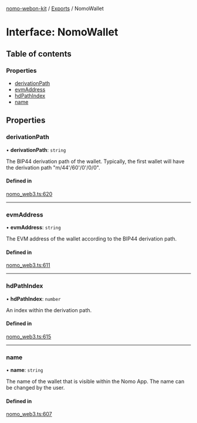 [nomo-webon-kit](../README.md) / [Exports](../modules.md) / NomoWallet

# Interface: NomoWallet

## Table of contents

### Properties

- [derivationPath](NomoWallet.md#derivationpath)
- [evmAddress](NomoWallet.md#evmaddress)
- [hdPathIndex](NomoWallet.md#hdpathindex)
- [name](NomoWallet.md#name)

## Properties

### derivationPath

• **derivationPath**: `string`

The BIP44 derivation path of the wallet.
Typically, the first wallet will have the derivation path "m/44'/60'/0'/0/0".

#### Defined in

[nomo_web3.ts:620](https://github.com/nomo-app/nomo-webon-kit/blob/c91383b/nomo-webon-kit/src/nomo_web3.ts#L620)

___

### evmAddress

• **evmAddress**: `string`

The EVM address of the wallet according to the BIP44 derivation path.

#### Defined in

[nomo_web3.ts:611](https://github.com/nomo-app/nomo-webon-kit/blob/c91383b/nomo-webon-kit/src/nomo_web3.ts#L611)

___

### hdPathIndex

• **hdPathIndex**: `number`

An index within the derivation path.

#### Defined in

[nomo_web3.ts:615](https://github.com/nomo-app/nomo-webon-kit/blob/c91383b/nomo-webon-kit/src/nomo_web3.ts#L615)

___

### name

• **name**: `string`

The name of the wallet that is visible within the Nomo App.
The name can be changed by the user.

#### Defined in

[nomo_web3.ts:607](https://github.com/nomo-app/nomo-webon-kit/blob/c91383b/nomo-webon-kit/src/nomo_web3.ts#L607)
